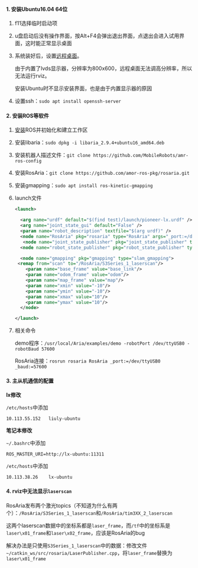 #### 1. 安装Ubuntu16.04 64位

1. f11选择临时启动项

2. u盘启动后没有操作界面，按Alt+F4会弹出退出界面，点退出会进入试用界面，这时能正常显示桌面

3. 系统装好后，设置[远程桌面](https://www.cnblogs.com/xuliangxing/p/7642650.html)。

   由于内置了lvds显示器，分辨率为800x600，远程桌面无法调高分辨率，所以无法运行rviz。

   安装Ubuntu时不显示安装界面，也是由于内置显示器的原因

4. 设置ssh：`sudo apt install openssh-server`

#### 2. 安装ROS等软件

1. [安装](http://wiki.ros.org/cn/kinetic/Installation/Ubuntu)ROS并初始化和建立工作区

2. 安装libaria：`sudo dpkg -i libaria_2.9.4+ubuntu16_amd64.deb`

3. 安装机器人描述文件：`git clone https://github.com/MobileRobots/amr-ros-config`

4. 安装RosAria：`git clone https://github.com/amor-ros-pkg/rosaria.git`

5. 安装gmapping：`sudo apt install ros-kinetic-gmapping`

6. launch文件

   ```xml
   <launch>
   
     <arg name="urdf" default="$(find test)/launch/pioneer-lx.urdf" />
     <arg name="joint_state_gui" default="False" />
     <param name="robot_description" textfile="$(arg urdf)" />
     <node name="RosAria" pkg="rosaria" type="RosAria" args="_port:=/dev/ttyUSB0 _baud:=57600 _publish_aria_lasers:=true"/>
      <node name="joint_state_publisher" pkg="joint_state_publisher" type="joint_state_publisher" />
     <node name="robot_state_publisher" pkg="robot_state_publisher" type="state_publisher" />
   
     <node name="gmapping" pkg="gmapping" type="slam_gmapping">
   	<remap from="scan" to="/RosAria/S3Series_1_laserscan"/>
       <param name="base_frame" value="base_link"/>
       <param name="odom_frame" value="odom"/>
       <param name="map_frame" value="map"/>
       <param name="xmin" value="-10"/>
       <param name="ymin" value="-10"/>
       <param name="xmax" value="10"/>
       <param name="ymax" value="10"/>
     </node> 
   
   </launch>
   ```

7. 相关命令

   demo程序：`/usr/local/Aria/examples/demo -robotPort /dev/ttyUSB0 -robotBaud 57600`

   RosAria连接：`rosrun rosaria RosAria _port:=/dev/ttyUSB0 _baud:=57600`

#### 3. 主从机通信的配置

**lx修改**

`/etc/hosts`中添加

```
10.113.55.152	liuly-ubuntu
```

**笔记本修改**

`~/.bashrc`中添加

```
ROS_MASTER_URI=http://lx-ubuntu:11311
```

`/etc/hosts`中添加

```
10.113.38.26	lx-ubuntu
```

#### 4. rviz中无法显示`laserscan`

​	RosAria发布两个激光topics（不知道为什么有两个）：`/RosAria/S3Series_1_laserscan`和`/RosAria/tim3XX_2_laserscan`

​	这两个laserscan数据中的坐标系都是`laser_frame`，而`/tf`中的坐标系是`laser\x01_frame`和`laser\x02_frame`，应该是RosAria的bug

解决办法是只使用`S3Series_1_laserscan`中的数据：修改文件`~/catkin_ws/src/rosaria/LaserPublisher.cpp`，将`laser_frame`替换为`laser\x01_frame`